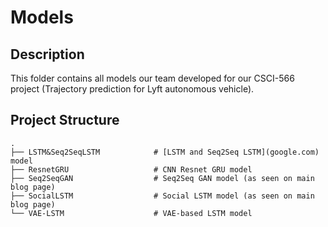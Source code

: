 # Models
## Description
This folder contains all  models our team developed for our CSCI-566 project (Trajectory prediction for Lyft autonomous vehicle).

## Project Structure
    .
    ├── LSTM&Seq2SeqLSTM            # [LSTM and Seq2Seq LSTM](google.com) model
    ├── ResnetGRU                   # CNN Resnet GRU model
    ├── Seq2SeqGAN                  # Seq2Seq GAN model (as seen on main blog page)
    ├── SocialLSTM                  # Social LSTM model (as seen on main blog page)
    └── VAE-LSTM                    # VAE-based LSTM model
 
